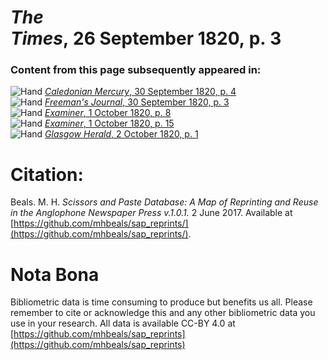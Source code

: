 # *The Times*, 26 September 1820, p. 3  
  
### Content from this page subsequently appeared in:  
![Hand](http://scissorsandpaste.net/wp-content/uploads/2017/06/smallhandpointer.png) [*Caledonian Mercury*, 30 September 1820, p. 4](https://mhbeals.github.io/sap_html/Caledonian-Mercury/Caledonian-Mercury-30-September-1820-p-4)  
![Hand](http://scissorsandpaste.net/wp-content/uploads/2017/06/smallhandpointer.png) [*Freeman's Journal*, 30 September 1820, p. 3](https://mhbeals.github.io/sap_html/Freeman's-Journal/Freeman's-Journal-30-September-1820-p-3)  
![Hand](http://scissorsandpaste.net/wp-content/uploads/2017/06/smallhandpointer.png) [*Examiner*, 1 October 1820, p. 8](https://mhbeals.github.io/sap_html/Examiner/Examiner-1-October-1820-p-8)  
![Hand](http://scissorsandpaste.net/wp-content/uploads/2017/06/smallhandpointer.png) [*Examiner*, 1 October 1820, p. 15](https://mhbeals.github.io/sap_html/Examiner/Examiner-1-October-1820-p-15)  
![Hand](http://scissorsandpaste.net/wp-content/uploads/2017/06/smallhandpointer.png) [*Glasgow Herald*, 2 October 1820, p. 1](https://mhbeals.github.io/sap_html/Glasgow-Herald/Glasgow-Herald-2-October-1820-p-1)  


# Citation: 

Beals. M. H. *Scissors and Paste Database: A Map of Reprinting and Reuse in the Anglophone Newspaper Press v.1.0.1.* 2 June 2017. Available at [https://github.com/mhbeals/sap_reprints/](https://github.com/mhbeals/sap_reprints/). 

# Nota Bona

Bibliometric data is time consuming to produce but benefits us all. Please remember to cite or acknowledge this and any other bibliometric data you use in your research. All data is available CC-BY 4.0 at [https://github.com/mhbeals/sap_reprints](https://github.com/mhbeals/sap_reprints)